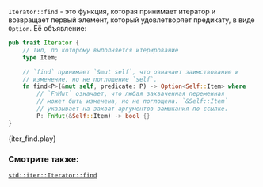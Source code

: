 `Iterator::find` - это функция, которая принимает итератор и возвращает первый
элемент, который удовлетворяет предикату, в виде `Option`. Её объявление:

```rust
pub trait Iterator {
    // Тип, по которому выполняется итерирование
    type Item;

    // `find` принимает `&mut self`, что означает заимствование и
    // изменение, но не поглощение `self`.
    fn find<P>(&mut self, predicate: P) -> Option<Self::Item> where
        // `FnMut` означает, что любая захваченная переменная
        // может быть изменена, но не поглощена. `&Self::Item`
        // указывает на захват аргументов замыкания по ссылке.
        P: FnMut(&Self::Item) -> bool {}
}
```

{iter_find.play}

### Смотрите также:

[`std::iter::Iterator::find`][find]

[find]: https://doc.rust-lang.org/std/iter/trait.Iterator.html#method.find
